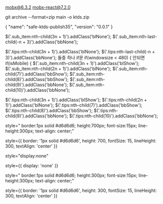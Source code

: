 mobx@6.3.2 mobx-react@7.2.0

git archive --format=zip main -o ktds.zip

{ "name": "safe-ktds-publish35", "version": "0.0.1" }

$('.sub_item:nth-child(3n + 1)').addClass('blNone');
$('.sub_item:nth-last-child(-n +
3)').addClass('bbNone');

$('.tips:nth-child(3n + 1)').addClass('blNone');
$('.tips:nth-last-child(-n +
3)').addClass('bbNone'); 둘중 하나 if문 if(windowsize < 480) { 안되면
if(isMobile) { $('.sub_item:nth-child(3n + 1)').addClass('blShow');
$('.sub_item:nth-child(2n + 1)').addClass('blNone');
$('.sub_item:nth-child(7)').addClass('bbShow');
$('.sub_item:nth-child(8)').addClass('bbShow');
$('.sub_item:nth-child(9)').addClass('bbNone');
$('.sub_item:nth-child(10)').addClass('bbNone');

$('.tips:nth-child(3n + 1)').addClass('blShow'); $('.tips:nth-child(2n +
1)').addClass('blNone'); $('.tips:nth-child(7)').addClass('bbShow');
$('.tips:nth-child(8)').addClass('bbShow');
$('.tips:nth-child(9)').addClass('bbNone');
$('.tips:nth-child(10)').addClass('bbNone');




style=" border:1px solid #d6d6d6; height:700px; font-size:15px; line-height:300px; text-align: center;"

style={{
    border: '1px solid #d6d6d6',
    height: 700,
    fontSize: 15,
    lineHeight: 300,
    textAlign: 'center'
  }}

  style="display:none"

  style={{ display: 'none' }}


  style=" border:1px solid #d6d6d6; height:300px; font-size:15px; line-height:300px; text-align: center;"

  style={{
    border: '1px solid #d6d6d6',
    height: 300,
    fontSize: 15,
    lineHeight: 300,
    textAlign: 'center'
  }}